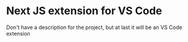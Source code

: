 # Next JS extension for VS Code

Don't have a description for the project, but at last it will be an VS Code extension
